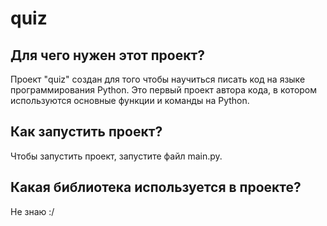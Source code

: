# quiz
## Для чего нужен этот проект?
Проект "quiz" создан для того чтобы научиться писать код на языке программирования Python. Это первый проект автора кода, в котором используются основные функции и команды на Python. 
## Как запустить проект?
Чтобы запустить проект, запустите файл main.py.
## Какая библиотека используется в проекте?
Не знаю :/
